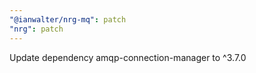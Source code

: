 ```yaml
---
"@ianwalter/nrg-mq": patch
"nrg": patch
---
```


Update dependency amqp-connection-manager to ^3.7.0
